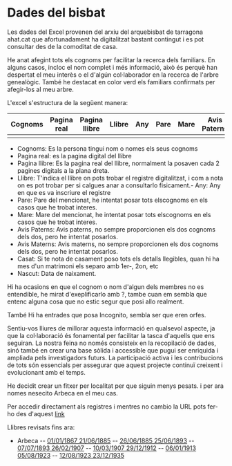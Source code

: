 # Dades del bisbat

Les dades del Excel provenen del arxiu del arquebisbat de tarragona ahat.cat que afortunadament ha digitalitzat bastant contingut i es pot consultar des de la comoditat de casa. 

He anat afegint tots els cognoms per facilitar la recerca dels familiars. En alguns casos, incloc el nom complet i més informació, això és perquè han despertat el meu interès o el d'algún col·laborador en la recerca de l'arbre genealògic. També he destacat en color verd els familiars confirmats per afegir-los al meu arbre.

L'excel s'estructura de la següent manera:


| Cognoms  | Pagina real | Pagina llibre | Llibre | Any | Pare | Mare | Avis Paterns | Avis Materns | Casat | Nascut | 
| -------- | ----------- | ------------- | ------ | --- | ---- | ---- | ------------ | ------------ | ----- | ------ |
|          |             |               |        |     |      |      |              |              |       |        | 

- Cognoms: Es la persona tingui nom o nomes els seus cognoms
- Pagina real: es la pagina digital del llibre
- Pagina llibre: Es la pagina real del llibre, normalment la posaven cada 2 pagines digitals a la plana dreta.
- Llibre: T'indica el llibre on pots trobar el registre digitalitzat, i com a nota on es pot trobar per si calgues anar a consultarlo fisicament.- Any: Any en que es va inscriure el registre
- Pare: Pare del mencionat, he intentat posar tots elscognoms en els casos que he trobat interes.
- Mare: Mare del mencionat, he intentat posar tots elscognoms en els casos que he trobat interes.
- Avis Paterns: Avis paterns, no sempre proporcionen els dos cognoms dels dos, pero he intentat posarlos.
- Avis Materns: Avis materns, no sempre proporcionen els dos cognoms dels dos, pero he intentat posarlos.
- Casat: Si te nota de casament poso tots els detalls llegibles, quan hi ha mes d'un matrimoni els separo amb 1er-, 2on, etc
- Nascut: Data de naixament.

Hi ha ocasions en que el cognom o nom d'algun dels membres no es entendible, he mirat d'exeplificarlo amb ?, tambe cuan em sembla que entenc alguna cosa que no estic segur que posi allo realment.

També Hi ha entrades que posa Incognito, sembla ser que eren orfes.

Sentiu-vos lliures de millorar aquesta informació en qualsevol aspecte, ja que la col·laboració és fonamental per facilitar la tasca d'aquells que ens seguiran. La nostra feina no només consisteix en la recopilació de dades, sinó també en crear una base sòlida i accessible que pugui ser enriquida i ampliada pels investigadors futurs. La participació activa i les contribucions de tots són essencials per assegurar que aquest projecte continuï creixent i evolucionant amb el temps.

He decidit crear un fitxer per localitat per que siguin menys pesats. i per ara nomes nesecito Arbeca en el meu cas.

Per accedir directament als registres i mentres no cambio la URL pots fer-ho des d'aquest [link](https://arxiuenlinia.ahat.cat/FonsDocumentals)

Llibres revisats fins ara:
- Arbeca
 -- [01/01/1867 21/06/1885](https://arxiuenlinia.ahat.cat/Document/0000019911)
 -- [26/06/1885 25/06/1893](https://arxiuenlinia.ahat.cat/Document/0000019886)
 -- [07/07/1893 26/02/1907](https://arxiuenlinia.ahat.cat/Document/0000019889)
 -- [10/03/1907 29/12/1912](https://arxiuenlinia.ahat.cat/Document/0000019883)
 -- [06/01/1913 05/08/1923](https://arxiuenlinia.ahat.cat/Document/0000019881)
 -- [12/08/1923 23/12/1935](https://arxiuenlinia.ahat.cat/Document/0000019877)
